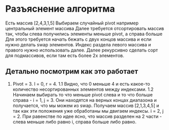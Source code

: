 # Разъяснение алгоритма
Есть массив [2,4,3,1,5]
Выбираем случайный pivot например центральный элемент массива
Далее требуется отсортировать массив так, чтобы слева получились элементы меньше pivot, а справа больше
Для этого требуется начать бежать с двух концов массива и если нужно делать swap элементов. 
Индекс раздела левого массива и правого нужно использовать далее.
Далее рекурсивно сделать сорт для подмассивов, если там есть более 2х элементов.

## Детально посмотрим как это работает
1) Pivot = 3. l = 0, r = 4.
1.1 Видно, что 0 меньше 4 и есть какое-то количество несортированных элементов между индексами.
1.2 Начинаем выбирать то что меньше pivot слева и то что больше справа - i = 1, j = 3. Они находятся
на верных концах диапазона и получается, что мы можем из swap. Получаем массив [2,1,3,4,5] и так как
эти положения уже обработаны мы двигаем индексы. i = 2, j = 2. При равенстве по идее ясно,
что массив разделен на 2 части - слева меньше либо равно i, справа больше либо равно.